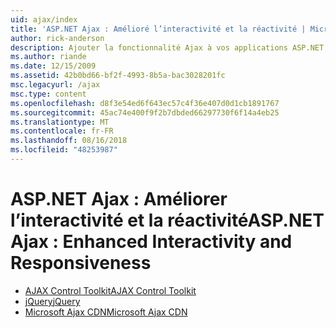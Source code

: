 ```yaml
---
uid: ajax/index
title: 'ASP.NET Ajax : Amélioré l’interactivité et la réactivité | Microsoft Docs'
author: rick-anderson
description: Ajouter la fonctionnalité Ajax à vos applications ASP.NET avec jQuery ou les outils de contrôle Ajax. Améliorer les performances de vos applications Ajax avec le Micro...
ms.author: riande
ms.date: 12/15/2009
ms.assetid: 42b0bd66-bf2f-4993-8b5a-bac3028201fc
msc.legacyurl: /ajax
msc.type: content
ms.openlocfilehash: d8f3e54ed6f643ec57c4f36e407d0d1cb1891767
ms.sourcegitcommit: 45ac74e400f9f2b7dbded66297730f6f14a4eb25
ms.translationtype: MT
ms.contentlocale: fr-FR
ms.lasthandoff: 08/16/2018
ms.locfileid: "48253987"
---
```

<a name="aspnet-ajax--enhanced-interactivity-and-responsiveness"></a><span data-ttu-id="3b047-104">ASP.NET Ajax : Améliorer l’interactivité et la réactivité</span><span class="sxs-lookup"><span data-stu-id="3b047-104">ASP.NET Ajax : Enhanced Interactivity and Responsiveness</span></span>
====================
- [<span data-ttu-id="3b047-105">AJAX Control Toolkit</span><span class="sxs-lookup"><span data-stu-id="3b047-105">AJAX Control Toolkit</span></span>](https://go.devexpress.com/AjaxControlToolkit_ASP_Resources_ASP_AJAX_Index.aspx)
- [<span data-ttu-id="3b047-106">jQuery</span><span class="sxs-lookup"><span data-stu-id="3b047-106">jQuery</span></span>](http://jquery.com/)
- [<span data-ttu-id="3b047-107">Microsoft Ajax CDN</span><span class="sxs-lookup"><span data-stu-id="3b047-107">Microsoft Ajax CDN</span></span>](cdn/overview.md)
